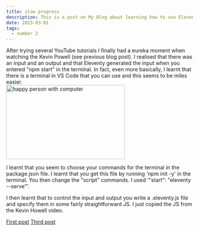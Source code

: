 ```yaml
---
title: slow progress
description: This is a post on My Blog about learning how to use Eleventy
date: 2023-03-01
tags:
  - number 2
---
```

After trying several YouTube tutorials I finally had a eureka moment when watching the Kevin Powell (see previous blog post). I realised that there was an input and an output and that Eleventy generated the input when you entered "npm start" in the terminal. 
In fact, even more basically, I learnt that there is a terminal in VS Code that you can use and this seems to be miles easier. 
<br>
<img src="https://www.callcentrehelper.com/images/stories/2019/11/arm-raise-happy-at-computer-760.jpg" alt="happy person with computer" height="200px" width="320px">

I learnt that you seem to choose your commands for the terminal in the package.json file. I learnt that you get this file by running 'npm init -y' in the terminal. You then change the "script" commands. I used '"start": "eleventy --serve"'. 

I then learnt that to control the input and output you write a .eleventy.js file and specify them in some fairly straightforward JS. I just copied the JS from the Kevin Howell video. 



<a href="/blog/firstpost/">First post</a>
<a href="/blog/thirdpost/">Third post</a>

